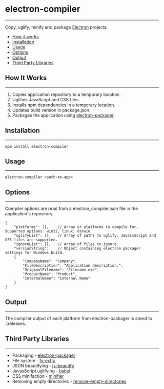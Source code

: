 # electron-compiler #
---

Copy, uglify, minify and package [Electron](http://electron.atom.io) projects.

- [How it works](#how-it-works)
- [Installation](#installation)
- [Usage](#basic-usage)
- [Options](#options)
- [Output](#output)
- [Third Party Libraries](#third-party-libraries)

## How It Works
---

1. Copies application repository to a temporary location.
2. Uglifies JavaScript and CSS files.
3. Installs npm dependencies in a temporary location.
4. Updates build version in package.json.
5. Packages the application using [electron-packager](https://github.com/electron-userland/electron-packager).

## Installation
---

    npm install electron-compiler

## Usage
---

    electron-compiler <path-to-app>

## Options
---

Compiler options are read from a electron_compiler.json file in the application's repository.

    {
        "platforms": [],    // Array or platforms to compile for. Supported options: win32, linux, darwin 
        "uglifyList": [],   // Array of paths to uglify. JavascScript and CSS files are supported.
        "ignoreList": [],   // Array of files to ignore. 
        "versionString":    // Object containing electron packager settings for Windows build.
        {
            "CompanyName": "Company",
            "FileDescription": "Application description.",
            "OriginalFilename": "Filename.exe",
            "ProductName": "Product",
            "InternalName": "Internal Name"
        }
    }

## Output
---

The compiler output of each platform from electron-packager is saved to .\releases.

## Third Party Libraries
---

* Packaging - [electron-packager](https://github.com/electron-userland/electron-packager)
* File system - [fs-extra](https://github.com/jprichardson/node-fs-extra)
* JSON beautifying - [js-beautify](https://github.com/beautify-web/js-beautify)
* JavasScript uglifying - [babel](https://babeljs.io/)
* CSS minifaction - [minifier](https://github.com/fizker/minifier)
* Removing empty directories - [remove-empty-directories](https://github.com/danielhusar/remove-empty-directories)